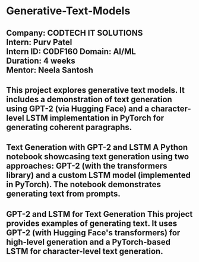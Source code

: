 # Generative-Text-Models
**Company**: CODTECH IT SOLUTIONS  
**Intern**: Purv Patel  
**Intern ID**: C0DF160
**Domain**: AI/ML  
**Duration**: 4 weeks  
**Mentor**: Neela Santosh  
----
This project explores generative text models. It includes a demonstration of text generation using GPT-2 (via Hugging Face) and a character-level LSTM implementation in PyTorch for generating coherent paragraphs.
----
Text Generation with GPT-2 and LSTM
A Python notebook showcasing text generation using two approaches: GPT-2 (with the transformers library) and a custom LSTM model (implemented in PyTorch).  The notebook demonstrates generating text from prompts.
----
GPT-2 and LSTM for Text Generation
This project provides examples of generating text. It uses GPT-2 (with Hugging Face's transformers) for high-level generation and a PyTorch-based LSTM for character-level text generation.
----
